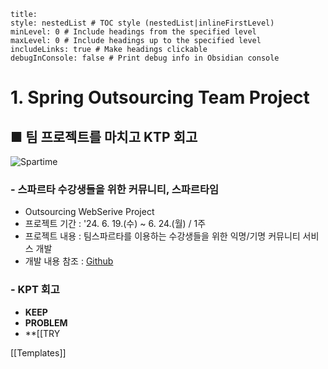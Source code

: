 ```table-of-contents
title: 
style: nestedList # TOC style (nestedList|inlineFirstLevel)
minLevel: 0 # Include headings from the specified level
maxLevel: 0 # Include headings up to the specified level
includeLinks: true # Make headings clickable
debugInConsole: false # Print debug info in Obsidian console
```

# 1. Spring Outsourcing Team Project
## ■ 팀 프로젝트를 마치고 KTP 회고

![Spartime](https://github.com/Spartime/Spartime/assets/154594004/4c8d2413-9bc7-4273-bfa2-e9077fb54b37)
### - 스파르타 수강생들을 위한 커뮤니티, 스파르타임
- Outsourcing WebSerive Project
- 프로젝트 기간 : '24. 6. 19.(수) ~ 6. 24.(월) / 1주
- 프로젝트 내용 : 팀스파르타를 이용하는 수강생들을 위한 익명/기명 커뮤니티 서비스 개발
- 개발 내용 참조 : [Github](https://github.com/Spartime/Spartime)

### - KPT 회고
- **KEEP**
- **PROBLEM**
- **[[TRY




[[Templates]]

